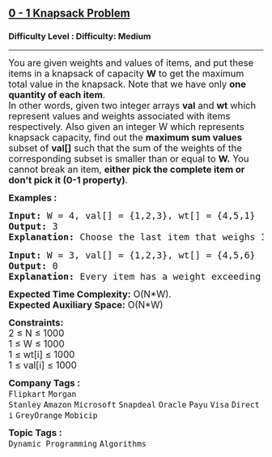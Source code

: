 <h2><a href="https://www.geeksforgeeks.org/problems/0-1-knapsack-problem0945/1">0 - 1 Knapsack Problem</a></h2><h3>Difficulty Level : Difficulty: Medium</h3><hr><div class="problems_problem_content__Xm_eO"><p><span style="font-size: 18px;">You are given weights and values of items, and put these items in a knapsack of capacity <strong>W</strong> to get the maximum total value in the knapsack. Note that we have only <strong>one quantity of each item</strong>.<br>In other words, given two integer arrays <strong>val</strong>&nbsp;and <strong>wt</strong> which represent values and weights associated with items respectively. Also given an integer W which represents knapsack capacity, find out the <strong>maximum sum values </strong>subset of <strong>val[]</strong> such that the sum of the weights of the corresponding subset is smaller than or equal to <strong>W.</strong> You cannot break an item, <strong>either pick the complete item or don't pick it (0-1 property)</strong>.</span></p>
<p><strong><span style="font-size: 18px;">Examples :</span></strong></p>
<pre><strong><span style="font-size: 18px;">Input: </span></strong><span style="font-size: 18px;">W = 4, val[] = {1,2,3}, wt[] = {4,5,1}
<strong>Output: </strong>3<br><strong>Explanation: </strong></span><span style="font-size: 18px;">Choose the last item that weighs 1 unit and holds a value of 3.</span><span style="font-size: 18px; font-family: sans-serif;"> </span></pre>
<pre><strong><span style="font-size: 18px;">Input:</span></strong><span style="font-size: 18px;"> W = 3, val[] = {1,2,3}, wt[] = {4,5,6}
<strong>Output: </strong>0<br><strong>Explanation: </strong>Every item has a weight exceeding the knapsack's capacity (3).<br></span></pre>
<p><span style="font-size: 18px;"><strong>Expected Time Complexity:</strong>&nbsp;O(N*W).<br><strong>Expected Auxiliary Space:</strong>&nbsp;O(N*W)</span></p>
<p><span style="font-size: 18px;"><strong>Constraints:</strong></span><br><span style="font-size: 18px;">2 ≤ N ≤ 1000</span><br><span style="font-size: 18px;">1 ≤ W ≤ 1000</span><br><span style="font-size: 18px;">1 ≤ wt[i] ≤ 1000</span><br><span style="font-size: 18px;">1 ≤ val[i] ≤ 1000</span></p></div><p><span style=font-size:18px><strong>Company Tags : </strong><br><code>Flipkart</code>&nbsp;<code>Morgan Stanley</code>&nbsp;<code>Amazon</code>&nbsp;<code>Microsoft</code>&nbsp;<code>Snapdeal</code>&nbsp;<code>Oracle</code>&nbsp;<code>Payu</code>&nbsp;<code>Visa</code>&nbsp;<code>Directi</code>&nbsp;<code>GreyOrange</code>&nbsp;<code>Mobicip</code>&nbsp;<br><p><span style=font-size:18px><strong>Topic Tags : </strong><br><code>Dynamic Programming</code>&nbsp;<code>Algorithms</code>&nbsp;